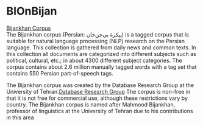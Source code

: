 # BIOnBijan
[Bijankhan Corpus](https://en.wikipedia.org/wiki/Bijankhan_Corpus)
<br> The Bijankhan corpus (Persian: پیکرهٔ بی‌جن‌خان‎) is a tagged corpus that is suitable for natural language processing (NLP) research on the Persian language. This collection is gathered from daily news and common texts. In this collection all documents are categorized into different subjects such as political, cultural, etc.; in about 4300 different subject categories. The corpus contains about 2.6 million manually tagged words with a tag set that contains 550 Persian part-of-speech tags.

The Bijankhan corpus was created by the Database Research Group at the University of Tehran.[Database Research Group](https://dbrg.ut.ac.ir/) The corpus is non-free in that it is not free for commercial use, although these restrictions vary by country. The Bijankhan corpus is named after Mahmood Bijankhan, professor of linguistics at the University of Tehran due to his contributions in this area

